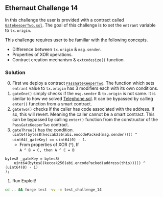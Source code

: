 ## Ethernaut Challenge 14

In this challenge the user is provided with a contract called [`GatekeeperTwo.sol`](./GatekeeperTwo.sol). The goal of this challenge is to set the `entrant` variable to `tx.origin`.

This challenge requires user to be familiar with the following concepts.
- Difference between `tx.origin` & `msg.sender`.
- Properties of XOR operations.
- Contract creation mechanism & `extcodesize()` function. 

### Solution
0. First we deploy a contract [`PassGateKeeperTwo`](./GateKeeperTwo.sol).
The function which sets `entrant` value to `tx.origin` has 3 modifiers each with its own conditions.
1. `gateOne()` simply checks if the `msg.sender` & `tx.origin` is not same. It is similar to how we solved [Telephone.sol](../challenge-4-Telephone/Telephone.sol). It can be bypassed by calling `enter()` function from a smart contract.
2. `gateTwo()` checks if the caller has code associated with the address. If so, this will revert. Meaning the caller cannot be a smart contract. This can be bypassed by calling `enter()` function from the constructor of the `PassGateKeeperTwo` contract.
3. `gateThree()` has the condition. `uint64(bytes8(keccak256(abi.encodePacked(msg.sender)))) ^ uint64(_gateKey) == uint64(0) - 1`. <br>
    - From properties of XOR (^), If<br> `A ^ B = C, then A ^ C = B`
```
bytes8 _gateKey = bytes8(
    uint64(bytes8(keccak256(abi.encodePacked(address(this))))) ^ (uint64(0) - 1)
);
```

1. Run Exploit!

```sh
cd .. && forge test -vv -m test_challenge_14
```
